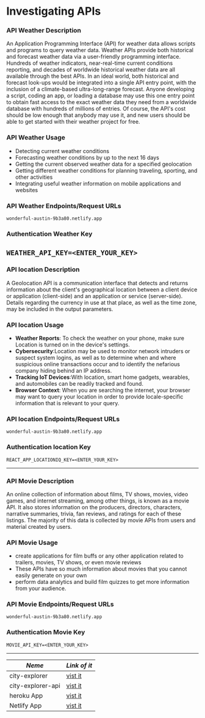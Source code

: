 # Investigating APIs

### API Weather Description

An Application Programming Interface (API) for weather data allows scripts and programs to query weather data. Weather APIs provide both historical and forecast weather data via a user-friendly programming interface. Hundreds of weather indicators, near-real-time current conditions reporting, and decades of worldwide historical weather data are all available through the best APIs. In an ideal world, both historical and forecast look-ups would be integrated into a single API entry point, with the inclusion of a climate-based ultra-long-range forecast.
Anyone developing a script, coding an app, or loading a database may use this one entry point to obtain fast access to the exact weather data they need from a worldwide database with hundreds of millions of entries.  Of course, the API's cost should be low enough that anybody may use it, and new users should be able to get started with their weather project for free.

### API Weather Usage

- Detecting current weather conditions
- Forecasting weather conditions by up to the next 16 days
- Getting the current observed weather data for a specified geolocation
- Getting different weather conditions for planning traveling, sporting, and other activities
- Integrating useful weather information on mobile applications and websites

### API Weather Endpoints/Request URLs

`wonderful-austin-9b3a80.netlify.app`
### Authentication Weather Key

`WEATHER_API_KEY=<ENTER_YOUR_KEY>`
---

### API location Description

A Geolocation API is a communication interface that detects and returns information about the client's geographical location between a client device or application (client-side) and an application or service (server-side). Details regarding the currency in use at that place, as well as the time zone, may be included in the output parameters.

### API location Usage

- **Weather Reports**:  To check the weather on your phone, make sure Location is turned on in the device's settings.
- **Cybersecurity**:Location may be used to monitor network intruders or suspect system logins, as well as to determine when and where suspicious online transactions occur and to identify the nefarious company hiding behind an IP address.
- **Tracking IoT Devices**:With location, smart home gadgets, wearables, and automobiles can be readily tracked and found.
- **Browser Context**: When you are searching the internet, your browser may want to query your location in order to provide locale-specific information that is relevant to your query.


### API location Endpoints/Request URLs

`wonderful-austin-9b3a80.netlify.app`

### Authentication location Key

`REACT_APP_LOCATIONIQ_KEY=<ENTER_YOUR_KEY>`

---

### API Movie Description

An online collection of information about films, TV shows, movies, video games, and internet streaming, among other things, is known as a movie API. It also stores information on the producers, directors, characters, narrative summaries, trivia, fan reviews, and ratings for each of these listings. The majority of this data is collected by movie APIs from users and material created by users.

### API Movie  Usage

- create applications for film buffs or any other application related to trailers, movies, TV shows, or even movie reviews
- These APIs have so much information about movies that you cannot easily generate on your own
- perform data analytics and build film quizzes to get more information from your audience.

### API Movie Endpoints/Request URLs

`wonderful-austin-9b3a80.netlify.app`

### Authentication Movie Key

`MOVIE_API_KEY=<ENTER_YOUR_KEY>`

---

 *Neme* | *Link of it*
---------- |------------
city-explorer | [vist it]( https://github.com/Saif-K-Saeed/city-explorer)
city-explorer-api| [vist it]( https://github.com/Saif-K-Saeed/city-explorer-api)
heroku App | [vist it]( https://saif-city-explorer-api.herokuapp.com/)
Netlify App| [vist it]( https://wonderful-austin-9b3a80.netlify.app/)